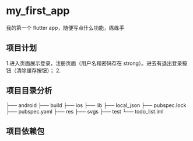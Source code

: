 # my_first_app

我的第一个 flutter app，随便写点什么功能，练练手

## 项目计划

1.进入页面展示登录，注册页面（用户名和密码存在 strong）。进去有退出登录按钮（清除缓存按钮）； 2.

## 项目目录分析

├── android
├── build
├── ios
├── lib
├── local_json
├── pubspec.lock
├── pubspec.yaml
├── res
├── svgs
├── test
└── todo_list.iml

## 项目依赖包
